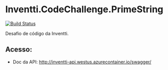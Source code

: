# Inventti.CodeChallenge.PrimeString
[![Build Status](https://dev.azure.com/luisfernandomoraes/Inventti.CodeChallenge.PrimeString/_apis/build/status/luisfernandomoraes.Inventti.CodeChallenge.PrimeString?branchName=master)](https://dev.azure.com/luisfernandomoraes/Inventti.CodeChallenge.PrimeString/_build/latest?definitionId=3&branchName=master)

Desafio de código da Inventti.

##  Acesso:

* Doc da API: http://inventti-api.westus.azurecontainer.io/swagger/
